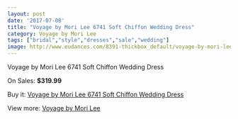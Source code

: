 ```yaml
---
layout: post
date: '2017-07-08'
title: "Voyage by Mori Lee 6741 Soft Chiffon Wedding Dress"
category: Voyage by Mori Lee
tags: ["bridal","style","dresses","sale","wedding"]
image: http://www.eudances.com/8391-thickbox_default/voyage-by-mori-lee-6741-soft-chiffon-wedding-dress.jpg
---
```

Voyage by Mori Lee 6741 Soft Chiffon Wedding Dress

On Sales: **$319.99**
<a href="https://www.eudances.com/en/voyage-by-mori-lee/2876-voyage-by-mori-lee-6741-soft-chiffon-wedding-dress.html"><amp-img layout="responsive" width="600" height="600" src="//www.eudances.com/8391-thickbox_default/voyage-by-mori-lee-6741-soft-chiffon-wedding-dress.jpg" alt="Voyage by Mori Lee 6741 Soft Chiffon Wedding Dress 0" /></a>
<a href="https://www.eudances.com/en/voyage-by-mori-lee/2876-voyage-by-mori-lee-6741-soft-chiffon-wedding-dress.html"><amp-img layout="responsive" width="600" height="600" src="//www.eudances.com/8395-thickbox_default/voyage-by-mori-lee-6741-soft-chiffon-wedding-dress.jpg" alt="Voyage by Mori Lee 6741 Soft Chiffon Wedding Dress 1" /></a>
<a href="https://www.eudances.com/en/voyage-by-mori-lee/2876-voyage-by-mori-lee-6741-soft-chiffon-wedding-dress.html"><amp-img layout="responsive" width="600" height="600" src="//www.eudances.com/8394-thickbox_default/voyage-by-mori-lee-6741-soft-chiffon-wedding-dress.jpg" alt="Voyage by Mori Lee 6741 Soft Chiffon Wedding Dress 2" /></a>
<a href="https://www.eudances.com/en/voyage-by-mori-lee/2876-voyage-by-mori-lee-6741-soft-chiffon-wedding-dress.html"><amp-img layout="responsive" width="600" height="600" src="//www.eudances.com/8393-thickbox_default/voyage-by-mori-lee-6741-soft-chiffon-wedding-dress.jpg" alt="Voyage by Mori Lee 6741 Soft Chiffon Wedding Dress 3" /></a>
<a href="https://www.eudances.com/en/voyage-by-mori-lee/2876-voyage-by-mori-lee-6741-soft-chiffon-wedding-dress.html"><amp-img layout="responsive" width="600" height="600" src="//www.eudances.com/8392-thickbox_default/voyage-by-mori-lee-6741-soft-chiffon-wedding-dress.jpg" alt="Voyage by Mori Lee 6741 Soft Chiffon Wedding Dress 4" /></a>

Buy it: [Voyage by Mori Lee 6741 Soft Chiffon Wedding Dress](https://www.eudances.com/en/voyage-by-mori-lee/2876-voyage-by-mori-lee-6741-soft-chiffon-wedding-dress.html "Voyage by Mori Lee 6741 Soft Chiffon Wedding Dress")

View more: [Voyage by Mori Lee](https://www.eudances.com/en/47-voyage-by-mori-lee "Voyage by Mori Lee")
